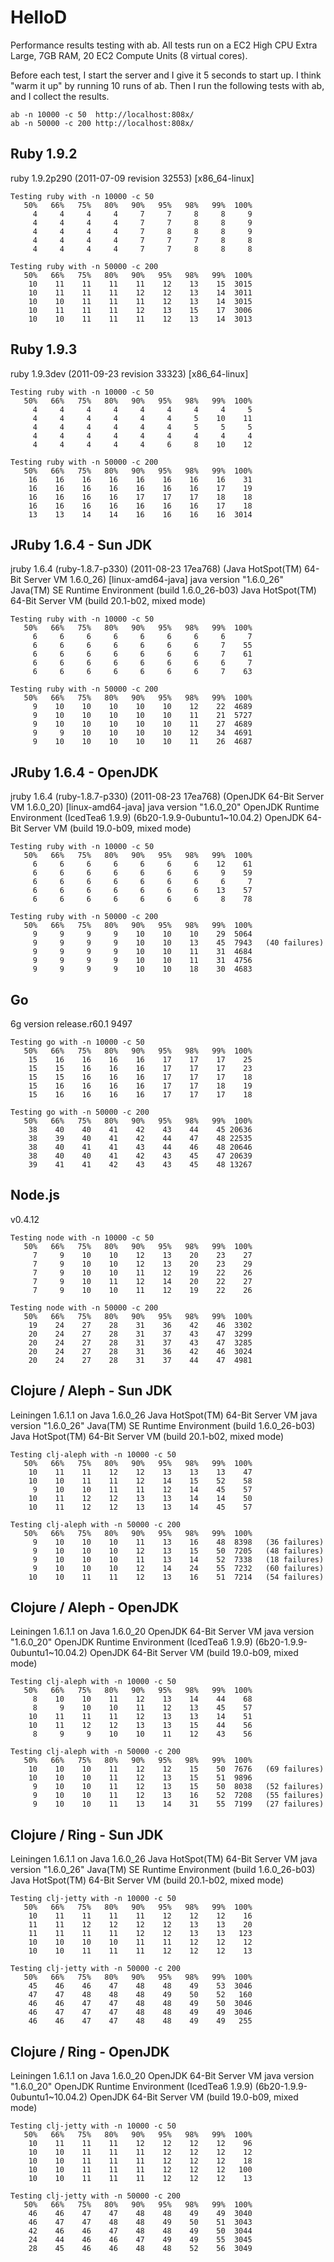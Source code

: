 HelloD
============

Performance results testing with ab.  All tests run on a EC2 High CPU Extra Large, 7GB RAM, 20 EC2 Compute Units (8 virtual cores).

Before each test, I start the server and I give it 5 seconds to start up.  I think "warm it up" by running 10 runs of ab.  Then I run the following tests with ab, and I collect the results.

    ab -n 10000 -c 50  http://localhost:808x/
    ab -n 50000 -c 200 http://localhost:808x/


Ruby 1.9.2
-------------
ruby 1.9.2p290 (2011-07-09 revision 32553) [x86_64-linux]

	Testing ruby with -n 10000 -c 50
	   50%   66%   75%   80%   90%   95%   98%   99%  100%
	     4     4     4     4     7     7     8     8     9
	     4     4     4     4     7     7     8     8     9
	     4     4     4     4     7     8     8     8     9
	     4     4     4     4     7     7     7     8     8
	     4     4     4     4     7     7     8     8     8

	Testing ruby with -n 50000 -c 200
	   50%   66%   75%   80%   90%   95%   98%   99%  100%
	    10    11    11    11    11    12    13    15  3015
	    10    11    11    11    12    12    13    14  3011
	    10    10    11    11    11    12    13    14  3015
	    10    11    11    11    12    13    15    17  3006
	    10    10    11    11    11    12    13    14  3013


Ruby 1.9.3
-------------
ruby 1.9.3dev (2011-09-23 revision 33323) [x86_64-linux]

	Testing ruby with -n 10000 -c 50
	   50%   66%   75%   80%   90%   95%   98%   99%  100%
	     4     4     4     4     4     4     4     4     5
	     4     4     4     4     4     4     5    10    11
	     4     4     4     4     4     4     5     5     5
	     4     4     4     4     4     4     4     4     4
	     4     4     4     4     4     6     8    10    12

	Testing ruby with -n 50000 -c 200
	   50%   66%   75%   80%   90%   95%   98%   99%  100%
	    16    16    16    16    16    16    16    16    31
	    16    16    16    16    16    16    16    17    19
	    16    16    16    16    17    17    17    18    18
	    16    16    16    16    16    16    16    17    18
	    13    13    14    14    16    16    16    16  3014


JRuby 1.6.4 - Sun JDK
-------------
jruby 1.6.4 (ruby-1.8.7-p330) (2011-08-23 17ea768) (Java HotSpot(TM) 64-Bit Server VM 1.6.0_26) [linux-amd64-java]
java version "1.6.0_26"
Java(TM) SE Runtime Environment (build 1.6.0_26-b03)
Java HotSpot(TM) 64-Bit Server VM (build 20.1-b02, mixed mode)

	Testing ruby with -n 10000 -c 50
	   50%   66%   75%   80%   90%   95%   98%   99%  100%
	     6     6     6     6     6     6     6     6     7
	     6     6     6     6     6     6     6     7    55
	     6     6     6     6     6     6     6     7    61
	     6     6     6     6     6     6     6     6     7
	     6     6     6     6     6     6     6     7    63

	Testing ruby with -n 50000 -c 200
	   50%   66%   75%   80%   90%   95%   98%   99%  100%
	     9    10    10    10    10    10    12    22  4689
	     9    10    10    10    10    10    11    21  5727
	     9    10    10    10    10    10    11    27  4689
	     9     9    10    10    10    10    12    34  4691
	     9    10    10    10    10    10    11    26  4687


JRuby 1.6.4 - OpenJDK
-------------
jruby 1.6.4 (ruby-1.8.7-p330) (2011-08-23 17ea768) (OpenJDK 64-Bit Server VM 1.6.0_20) [linux-amd64-java]
java version "1.6.0_20"
OpenJDK Runtime Environment (IcedTea6 1.9.9) (6b20-1.9.9-0ubuntu1~10.04.2)
OpenJDK 64-Bit Server VM (build 19.0-b09, mixed mode)

	Testing ruby with -n 10000 -c 50
	   50%   66%   75%   80%   90%   95%   98%   99%  100%
	     6     6     6     6     6     6     6    12    61
	     6     6     6     6     6     6     6     9    59
	     6     6     6     6     6     6     6     6     7
	     6     6     6     6     6     6     6    13    57
	     6     6     6     6     6     6     6     8    78

	Testing ruby with -n 50000 -c 200
	   50%   66%   75%   80%   90%   95%   98%   99%  100%
	     9     9     9     9    10    10    10    29  5064
	     9     9     9     9    10    10    13    45  7943   (40 failures)
	     9     9     9     9    10    10    11    31  4684
	     9     9     9     9    10    10    11    31  4756
	     9     9     9     9    10    10    18    30  4683


Go
-------------
6g version release.r60.1 9497

	Testing go with -n 10000 -c 50
	   50%   66%   75%   80%   90%   95%   98%   99%  100%
	    15    16    16    16    16    17    17    17    25
	    15    15    16    16    16    17    17    17    23
	    15    15    16    16    16    17    17    17    18
	    15    16    16    16    16    17    17    18    19
	    15    16    16    16    16    17    17    17    18

	Testing go with -n 50000 -c 200
	   50%   66%   75%   80%   90%   95%   98%   99%  100%
	    38    40    40    41    42    43    44    45 20636
	    38    39    40    41    42    44    47    48 22535
	    38    40    41    41    43    44    46    48 20646
	    38    40    40    41    42    43    45    47 20639
	    39    41    41    42    43    43    45    48 13267


Node.js
-------------
v0.4.12

	Testing node with -n 10000 -c 50
	   50%   66%   75%   80%   90%   95%   98%   99%  100%
	     7     9    10    10    12    13    20    23    27
	     7     9    10    10    12    13    20    23    29
	     7     9    10    10    11    12    19    22    26
	     7     9    10    11    12    14    20    22    27
	     7     9    10    10    11    12    19    22    26

	Testing node with -n 50000 -c 200
	   50%   66%   75%   80%   90%   95%   98%   99%  100%
	    19    24    27    28    31    36    42    46  3302
	    20    24    27    28    31    37    43    47  3299
	    20    24    27    28    31    37    43    47  3285
	    20    24    27    28    31    36    42    46  3024
	    20    24    27    28    31    37    44    47  4981


Clojure / Aleph - Sun JDK
-------------
Leiningen 1.6.1.1 on Java 1.6.0_26 Java HotSpot(TM) 64-Bit Server VM
java version "1.6.0_26"
Java(TM) SE Runtime Environment (build 1.6.0_26-b03)
Java HotSpot(TM) 64-Bit Server VM (build 20.1-b02, mixed mode)

	Testing clj-aleph with -n 10000 -c 50
	   50%   66%   75%   80%   90%   95%   98%   99%  100%
	    10    11    11    12    12    13    13    13    47
	    10    10    11    11    12    14    15    52    58
	     9    10    10    11    11    12    14    45    57
	    10    11    12    12    13    13    14    14    50
	    10    11    12    12    13    13    14    45    57

	Testing clj-aleph with -n 50000 -c 200
	   50%   66%   75%   80%   90%   95%   98%   99%  100%
	     9    10    10    10    11    13    16    48  8398   (36 failures)
	     9    10    10    10    12    13    15    50  7205   (48 failures)
	     9    10    10    10    11    13    14    52  7338   (18 failures)
	     9    10    10    10    12    14    24    55  7232   (60 failures)
	    10    10    11    11    12    13    16    51  7214   (54 failures)


Clojure / Aleph - OpenJDK
-------------
Leiningen 1.6.1.1 on Java 1.6.0_20 OpenJDK 64-Bit Server VM
java version "1.6.0_20"
OpenJDK Runtime Environment (IcedTea6 1.9.9) (6b20-1.9.9-0ubuntu1~10.04.2)
OpenJDK 64-Bit Server VM (build 19.0-b09, mixed mode)

	Testing clj-aleph with -n 10000 -c 50
	   50%   66%   75%   80%   90%   95%   98%   99%  100%
	     8    10    10    11    12    13    14    44    68
	     8     9    10    10    11    12    13    45    57
	    10    11    11    11    12    13    13    14    51
	    10    11    12    12    13    13    15    44    56
	     8     9     9    10    10    11    12    43    56

	Testing clj-aleph with -n 50000 -c 200
	   50%   66%   75%   80%   90%   95%   98%   99%  100%
	    10    10    10    11    12    12    15    50  7676   (69 failures)
	    10    10    10    11    12    13    15    51  9896
	     9    10    10    11    12    13    15    50  8038   (52 failures)
	     9    10    10    11    12    13    16    52  7208   (55 failures)
	     9    10    10    11    13    14    31    55  7199   (27 failures)


Clojure / Ring - Sun JDK
-------------
Leiningen 1.6.1.1 on Java 1.6.0_26 Java HotSpot(TM) 64-Bit Server VM
java version "1.6.0_26"
Java(TM) SE Runtime Environment (build 1.6.0_26-b03)
Java HotSpot(TM) 64-Bit Server VM (build 20.1-b02, mixed mode)

	Testing clj-jetty with -n 10000 -c 50
	   50%   66%   75%   80%   90%   95%   98%   99%  100%
	    10    11    11    11    11    12    12    12    16
	    11    11    12    12    12    12    13    13    20
	    11    11    11    11    12    12    13    13   123
	    10    10    10    10    11    11    12    12    12
	    10    10    11    11    11    12    12    12    13

	Testing clj-jetty with -n 50000 -c 200
	   50%   66%   75%   80%   90%   95%   98%   99%  100%
	    45    46    46    47    48    48    49    53  3046
	    47    47    48    48    48    49    50    52   160
	    46    46    47    47    48    48    49    50  3046
	    46    47    47    47    48    48    49    49  3046
	    46    46    47    47    48    48    49    49   255


Clojure / Ring - OpenJDK
-------------
Leiningen 1.6.1.1 on Java 1.6.0_20 OpenJDK 64-Bit Server VM
java version "1.6.0_20"
OpenJDK Runtime Environment (IcedTea6 1.9.9) (6b20-1.9.9-0ubuntu1~10.04.2)
OpenJDK 64-Bit Server VM (build 19.0-b09, mixed mode)

	Testing clj-jetty with -n 10000 -c 50
	   50%   66%   75%   80%   90%   95%   98%   99%  100%
	    10    11    11    11    12    12    12    12    96
	    10    10    11    11    11    12    12    12    12
	    10    10    11    11    11    12    12    12    18
	    10    10    11    11    11    12    12    12   100
	    10    10    11    11    11    12    12    12    13

	Testing clj-jetty with -n 50000 -c 200
	   50%   66%   75%   80%   90%   95%   98%   99%  100%
	    46    46    47    47    48    48    49    49  3040
	    46    47    47    48    48    49    50    51  3043
	    42    46    46    47    48    48    49    50  3044
	    24    44    46    46    47    49    49    55  3045
	    28    45    46    46    48    48    52    56  3049


